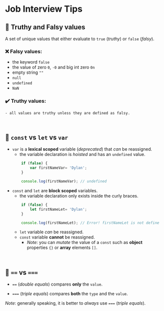 # Job Interview Tips

## 🔰 Truthy and Falsy values

A set of unique values that either evaluate to `true` (*truthy*) or `false` (*falsy*).

### ❌ Falsy values:
- the keyword `false`
- the value of zero `0`, `-0` and big int zero `0n`
- empty string `""`
- `null`
- `undefined`
- `NaN`

### ✔️ Truthy values:
    - all values are truthy unless they are defined as falsy.

<br>

## 🔰 `const` vs `let` vs `var`

- `var` is a **lexical scoped** variable (*deprecated*) that *can* be reassigned.
    - the variable declaration is *hoisted* and has an `undefined` value.
    ```js
        if (false) {
            var firstNameVar= 'Dylan';
        }

        console.log(firstNameVar); // undefined
    ```
- `const` and `let` are **block scoped** variables.
    - the variable declaration only exists inside the curly braces.
    ```js
        if (false) {
            let firstNameLet= 'Dylan';
        }

        console.log(firstNameLet); // Error! firstNameLet is not defined
    ```
    - `let` variable *can* be reassigned.
    - `const` variable **cannot** be reassigned.
        - *Note*: you can *mutate* the value of a `const` such as **object** properties `{}` or **array** elements `[]`.

<br>

## 🔰 `==` vs `===`

- `==` (*double equals*) compares **only** the `value`.


- `===` (*triple equals*) compares **both** the `type` and the `value`.

*Note*: generally speaking, it is better to *always* use `===` (*triple equals*).